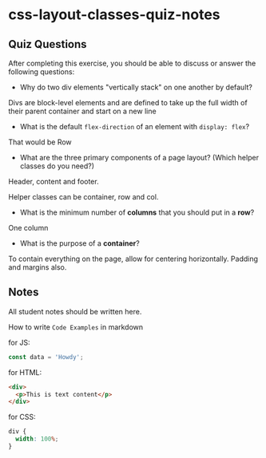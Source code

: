 # css-layout-classes-quiz-notes

## Quiz Questions

After completing this exercise, you should be able to discuss or answer the following questions:

- Why do two div elements "vertically stack" on one another by default?

Divs are block-level elements and are defined to take up the full width of their parent container and start on a new line

- What is the default `flex-direction` of an element with `display: flex`?

That would be Row

- What are the three primary components of a page layout? (Which helper classes do you need?)

Header, content and footer.

Helper classes can be container, row and col.

- What is the minimum number of **columns** that you should put in a **row**?

One column

- What is the purpose of a **container**?

To contain everything on the page, allow for centering horizontally. Padding and margins also.

## Notes

All student notes should be written here.

How to write `Code Examples` in markdown

for JS:

```javascript
const data = 'Howdy';
```

for HTML:

```html
<div>
  <p>This is text content</p>
</div>
```

for CSS:

```css
div {
  width: 100%;
}
```
